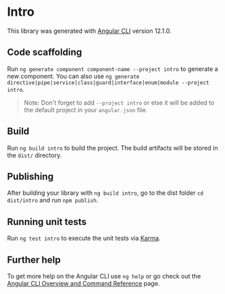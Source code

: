 # Intro

This library was generated with [Angular CLI](https://github.com/angular/angular-cli) version 12.1.0.

## Code scaffolding

Run `ng generate component component-name --project intro` to generate a new component. You can also use `ng generate directive|pipe|service|class|guard|interface|enum|module --project intro`.
> Note: Don't forget to add `--project intro` or else it will be added to the default project in your `angular.json` file. 

## Build

Run `ng build intro` to build the project. The build artifacts will be stored in the `dist/` directory.

## Publishing

After building your library with `ng build intro`, go to the dist folder `cd dist/intro` and run `npm publish`.

## Running unit tests

Run `ng test intro` to execute the unit tests via [Karma](https://karma-runner.github.io).

## Further help

To get more help on the Angular CLI use `ng help` or go check out the [Angular CLI Overview and Command Reference](https://angular.io/cli) page.
